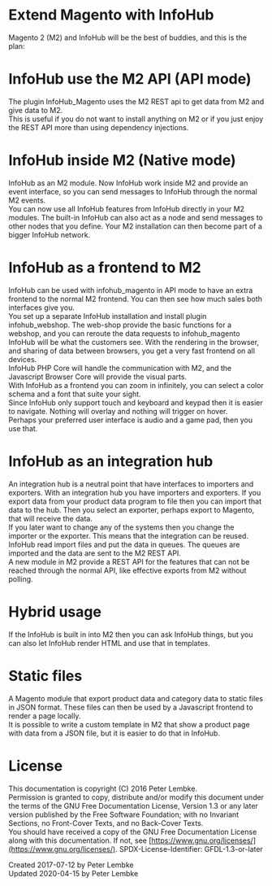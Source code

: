 # Extend Magento with InfoHub
Magento 2 (M2) and InfoHub will be the best of buddies, and this is the plan:  

# InfoHub use the M2 API (API mode)
The plugin InfoHub_Magento uses the M2 REST api to get data from M2 and give data to M2.  
This is useful if you do not want to install anything on M2 or if you just enjoy the REST API more than using dependency injections.  

# InfoHub inside M2 (Native mode)
InfoHub as an M2 module. Now InfoHub work inside M2 and provide an event interface, so you can send messages to InfoHub through the normal M2 events.  
You can now use all InfoHub features from InfoHub directly in your M2 modules. The built-in InfoHub can also act as a node and send messages to other nodes that you define. Your M2 installation can then become part of a bigger InfoHub network.  

# InfoHub as a frontend to M2
InfoHub can be used with infohub_magento in API mode to have an extra frontend to the normal M2 frontend. You can then see how much sales both interfaces give you.  
You set up a separate InfoHub installation and install plugin infohub_webshop. The web-shop provide the basic functions for a webshop, and you can reroute the data requests to infohub_magento  
InfoHub will be what the customers see. With the rendering in the browser, and sharing of data between browsers, you get a very fast frontend on all devices.  
InfoHub PHP Core will handle the communication with M2, and the Javascript Browser Core will provide the visual parts.  
With InfoHub as a frontend you can zoom in infinitely, you can select a color schema and a font that suite your sight.  
Since InfoHub only support touch and keyboard and keypad then it is easier to navigate. Nothing will overlay and nothing will trigger on hover.  
Perhaps your preferred user interface is audio and a game pad, then you use that.  

# InfoHub as an integration hub
An integration hub is a neutral point that have interfaces to importers and exporters. With an integration hub you have importers and exporters. If you export data from your product data program to file then you can import that data to the hub. Then you select an exporter, perhaps export to Magento, that will receive the data.  
If you later want to change any of the systems then you change the importer or the exporter. This means that the integration can be reused.  
InfoHub read import files and put the data in queues. The queues are imported and the data are sent to the M2 REST API.  
A new module in M2 provide a REST API for the features that can not be reached through the normal API, like effective exports from M2 without polling.  

# Hybrid usage
If the InfoHub is built in into M2 then you can ask InfoHub things, but you can also let InfoHub render HTML and use that in templates.  

# Static files
A Magento module that export product data and category data to static files in JSON format. These files can then be used by a Javascript frontend to render a page locally.  
It is possible to write a custom template in M2 that show a product page with data from a JSON file, but it is easier to do that in InfoHub.  

# License
This documentation is copyright (C) 2016 Peter Lembke.  
Permission is granted to copy, distribute and/or modify this document under the terms of the GNU Free Documentation License, Version 1.3 or any later version published by the Free Software Foundation; with no Invariant Sections, no Front-Cover Texts, and no Back-Cover Texts.  
You should have received a copy of the GNU Free Documentation License along with this documentation. If not, see [https://www.gnu.org/licenses/](https://www.gnu.org/licenses/).  SPDX-License-Identifier: GFDL-1.3-or-later  

Created 2017-07-12 by Peter Lembke  
Updated 2020-04-15 by Peter Lembke  
